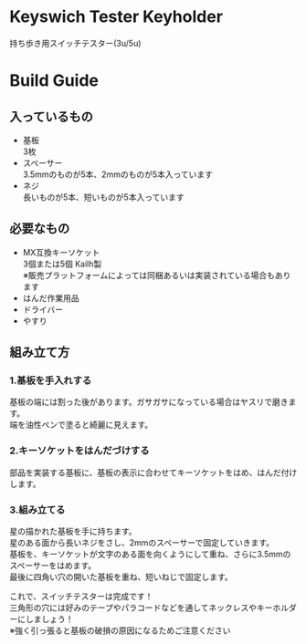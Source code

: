 # Keyswich Tester Keyholder

持ち歩き用スイッチテスター(3u/5u)

# Build Guide
## 入っているもの
- 基板  
  3枚  
- スペーサー  
  3.5mmのものが5本、2mmのものが5本入っています
- ネジ  
  長いものが5本、短いものが5本入っています
## 必要なもの
- MX互換キーソケット  
  3個または5個 Kailh製  
  ※販売プラットフォームによっては同梱あるいは実装されている場合もあります
- はんだ作業用品
- ドライバー
- やすり

## 組み立て方
### 1.基板を手入れする
  基板の端には割った後があります。ガサガサになっている場合はヤスリで磨きます。  
  端を油性ペンで塗ると綺麗に見えます。
### 2.キーソケットをはんだづけする
  部品を実装する基板に、基板の表示に合わせてキーソケットをはめ、はんだ付けします。
### 3.組み立てる
  星の描かれた基板を手に持ちます。  
  星のある面から長いネジをさし、2mmのスペーサーで固定していきます。  
  基板を、キーソケットが文字のある面を向くようにして重ね、さらに3.5mmのスペーサーをはめます。  
  最後に四角い穴の開いた基板を重ね、短いねじで固定します。
  
  これで、スイッチテスターは完成です！  
  三角形の穴には好みのテープやパラコードなどを通してネックレスやキーホルダーにしましょう！  
  ※強く引っ張ると基板の破損の原因になるためご注意ください
